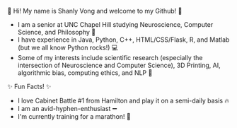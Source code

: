 💫 Hi! My name is Shanly Vong and welcome to my Github! 💫
- I am a senior at UNC Chapel Hill studying Neuroscience, Computer Science, and Philosophy 🧬
- I have experience in Java, Python, C++, HTML/CSS/Flask, R, and Matlab (but we all know Python rocks!) 💻
- Some of my interests include scientific research (especially the intersection of Neuroscience and Computer Science), 3D Printing, AI, algorithmic bias, computing ethics, and NLP 🥼

✨ Fun Facts! ✨
- I love Cabinet Battle #1 from Hamilton and play it on a semi-daily basis 🔥
- I am an avid-hyphen-enthusiast ➖
- I'm currently training for a marathon! 📣

<!---
shanlyvong/shanlyvong is a ✨ special ✨ repository because its `README.md` (this file) appears on your GitHub profile.
You can click the Preview link to take a look at your changes.
--->
